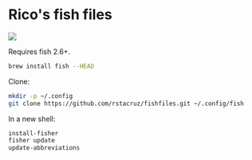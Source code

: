 # Rico's fish files

![](https://raw.githubusercontent.com/rstacruz/fishfiles/gh-pages/screenshot.png)

Requires fish 2.6+.

```bash
brew install fish --HEAD
```

Clone:

```bash
mkdir -p ~/.config
git clone https://github.com/rstacruz/fishfiles.git ~/.config/fish
```

In a new shell:

```bash
install-fisher
fisher update
update-abbreviations
```
